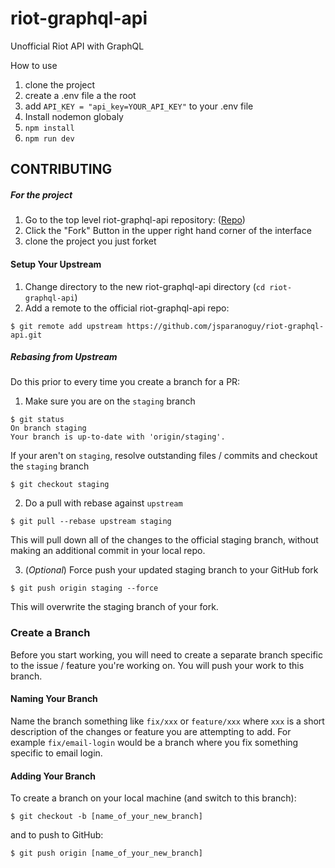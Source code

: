 # riot-graphql-api

Unofficial Riot API with GraphQL

How to use
1. clone the project
2. create a .env file a the root
3. add ```API_KEY = "api_key=YOUR_API_KEY"``` to your .env file
4. Install nodemon globaly
5. ```npm install```
6. ```npm run dev```

## CONTRIBUTING

##### For the project
1. Go to the top level riot-graphql-api repository: ([Repo](hhttps://github.com/jsparanoguy/riot-graphql-api))
2. Click the "Fork" Button in the upper right hand corner of the interface
3. clone the project you just forket

#### Setup Your Upstream

1. Change directory to the new riot-graphql-api directory (`cd riot-graphql-api`)
2. Add a remote to the official riot-graphql-api repo:

```shell
$ git remote add upstream https://github.com/jsparanoguy/riot-graphql-api.git
```

##### Rebasing from Upstream

Do this prior to every time you create a branch for a PR:

1. Make sure you are on the `staging` branch

```shell
$ git status
On branch staging
Your branch is up-to-date with 'origin/staging'.
```
If your aren't on `staging`, resolve outstanding files / commits and checkout the `staging` branch

```shell
$ git checkout staging
```

2. Do a pull with rebase against `upstream`

```shell
$ git pull --rebase upstream staging
```

This will pull down all of the changes to the official staging branch, without making an additional commit in your local repo.

3. (_Optional_) Force push your updated staging branch to your GitHub fork

```shell
$ git push origin staging --force
```

This will overwrite the staging branch of your fork.

### Create a Branch

Before you start working, you will need to create a separate branch specific to the issue / feature you're working on. You will push your work to this branch.

#### Naming Your Branch

Name the branch something like `fix/xxx` or `feature/xxx` where `xxx` is a short description of the changes or feature you are attempting to add. For example `fix/email-login` would be a branch where you fix something specific to email login.

#### Adding Your Branch

To create a branch on your local machine (and switch to this branch):

```shell
$ git checkout -b [name_of_your_new_branch]
```

and to push to GitHub:

```shell
$ git push origin [name_of_your_new_branch]
```
